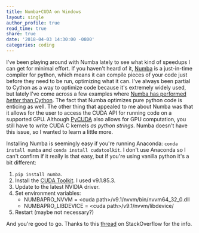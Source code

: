 ```yaml
---
title: Numba+CUDA on Windows
layout: single
author_profile: true
read_time: true
share: true
date: '2018-04-03 14:30:00 -0800'
categories: coding
---
```


I've been playing around with Numba lately to see what kind of speedups I can get for minimal effort. If you haven't heard of it, [Numba][numba] is a just-in-time compiler for python, which means it can compile pieces of your code just before they need to be run, optimizing what it can. I've always been partial to Cython as a way to optimize code because it's extremely widely used, but lately I've come across a few examples where [Numba has performed _better_ than Cython][jakevdp]. The fact that Numba optimizes pure python code is enticing as well. The other thing that appealed to me about Numba was that it allows for the user to access the CUDA API for running code on a supported GPU. Although [PyCUDA][pycuda] also allows for GPU computation, you still have to write CUDA C kernels _as python strings_. Numba doesn't have this issue, so I wanted to learn a little more.

Installing Numba is seemingly easy if you're running Anaconda: `conda install numba` and `conda install cudatoolkit`. I don't use Anaconda so I can't confirm if it really is that easy, but if you're using vanilla python it's a bit different:

1. `pip install numba`.
2. Install the [CUDA Toolkit][CUDATK]. I used v9.1.85.3.
3. Update to the latest NVIDIA driver.
4. Set environment variables:
    * NUMBAPRO_NVVM = &lt;cuda path&gt;/v9.1/nvvm/bin/nvvm64_32_0.dll
    * NUMBAPRO_LIBDEVICE = &lt;cuda path&gt;/v9.1/nvvm/libdevice/
5. Restart (maybe not necessary?)
    
And you're good to go. Thanks to this [thread][thread] on StackOverflow for the info.

[numba]: https://numba.pydata.org
[jakevdp]: https://jakevdp.github.io/blog/2013/06/15/numba-vs-cython-take-2/
[pycuda]: https://documen.tician.de/pycuda/
[CUDATK]: https://developer.nvidia.com/cuda-toolkit
[thread]: https://stackoverflow.com/questions/49021437/libnvvm-cannot-be-found